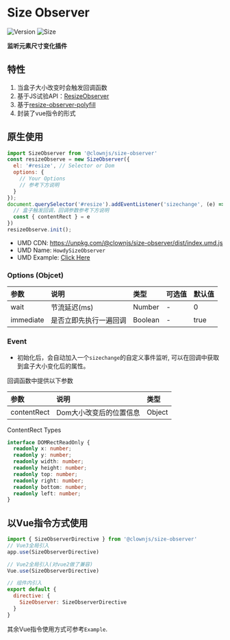 # Size Observer

![Version](https://img.shields.io/npm/v/@clownjs/size-observer)
![Size](https://img.shields.io/bundlephobia/min/@clownjs/size-observer?color=%2344cc88)

**监听元素尺寸变化插件**

## 特性
1. 当盒子大小改变时会触发回调函数
2. 基于JS试验API：[ResizeObserver](https://developer.mozilla.org/en-US/docs/Web/API/Resize_Observer_API)
3. 基于[resize-observer-polyfill](https://github.com/que-etc/resize-observer-polyfill)
4. 封装了vue指令的形式

## 原生使用
```js
import SizeObserver from '@clownjs/size-observer'
const resizeObserve = new SizeObserver({ 
  el: '#resize', // Selector or Dom
  options: {
    // Your Options
    // 参考下方说明
  }
});
document.querySelector('#resize').addEventListener('sizechange', (e) => {
  // 盒子触发回调，回调参数参考下方说明
  const { contentRect } = e
})
resizeObserve.init();
```

+ UMD CDN: <a href="https://unpkg.com/@clownjs/size-observer/dist/index.umd.js" target="_blank">https://unpkg.com/@clownjs/size-observer/dist/index.umd.js</a>
+ UMD Name: `HowdySizeObserver`
+ UMD Example: <a href="https://codepen.io/UniqueCrownClown/pen/zYNOKpX" target="_blank">Click Here</a>

### Options (Objcet)
|参数|说明|类型|可选值|默认值|
|:---|:---|:---|:---|:---|
|wait|节流延迟(ms)|Number|-|0|
|immediate|是否立即先执行一遍回调|Boolean|-|true|

### Event
+ 初始化后，会自动加入一个`sizechange`的自定义事件监听, 可以在回调中获取到盒子大小变化后的属性。

回调函数中提供以下参数

|参数|说明|类型|
|:---|:---|:---|
|contentRect|Dom大小改变后的位置信息|Object|

ContentRect Types
```ts
interface DOMRectReadOnly {
  readonly x: number;
  readonly y: number;
  readonly width: number;
  readonly height: number;
  readonly top: number;
  readonly right: number;
  readonly bottom: number;
  readonly left: number;
}
```

## 以Vue指令方式使用
```js
import { SizeObserverDirective } from '@clownjs/size-observer'
// Vue3全局引入
app.use(SizeObserverDirective)

// Vue2全局引入(对vue2做了兼容)
Vue.use(SizeObserverDirective)

// 组件内引入
export default {
  directive: {
    SizeObserver: SizeObserverDirective
  }
}
```

其余Vue指令使用方式可参考`Example`.
